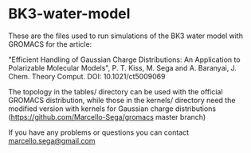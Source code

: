 BK3-water-model
===============

These are the files used to run simulations of the BK3 water
model with GROMACS for the article:

"Efficient Handling of Gaussian Charge Distributions: An Application
to Polarizable Molecular Models", P. T. Kiss, M. Sega and A. Baranyai,
J. Chem. Theory Comput. DOI: 10.1021/ct5009069

The topology in the tables/ directory can be used with the official
GROMACS distribution, while those in the kernels/ directory need
the modified version with kernels for Gaussian charge distributions
(https://github.com/Marcello-Sega/gromacs master branch)

If you have any problems or questions you can contact marcello.sega@gmail.com

